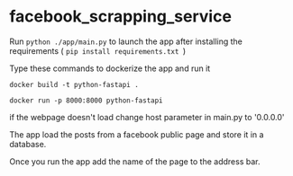 # facebook_scrapping_service

Run ```python ./app/main.py``` to launch the app after installing the requirements ( ```pip install requirements.txt ```)


Type these commands to dockerize the app and run it

```docker build -t python-fastapi .```

```docker run -p 8000:8000 python-fastapi```

if the webpage doesn't load change host parameter in main.py to '0.0.0.0'


The app load the posts from a facebook public page and store it in a database.

Once you run the app add the name of the page to the address bar.
